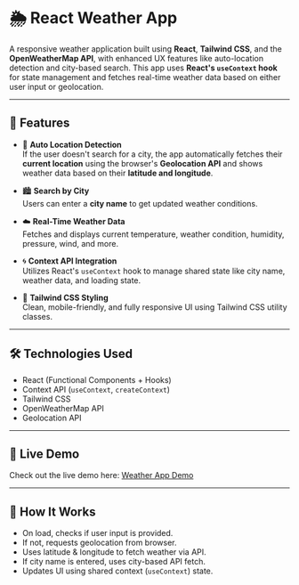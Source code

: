 # 🌦️ React Weather App

A responsive weather application built using **React**, **Tailwind CSS**, and the **OpenWeatherMap API**, with enhanced UX features like auto-location detection and city-based search. This app uses **React's `useContext` hook** for state management and fetches real-time weather data based on either user input or geolocation.

---

## 🚀 Features

- 📍 **Auto Location Detection**  
  If the user doesn't search for a city, the app automatically fetches their **current location** using the browser's **Geolocation API** and shows weather data based on their **latitude and longitude**.

- 🏙️ **Search by City**  
  Users can enter a **city name** to get updated weather conditions.

- ☁️ **Real-Time Weather Data**  
  Fetches and displays current temperature, weather condition, humidity, pressure, wind, and more.

- 🌀 **Context API Integration**  
  Utilizes React's `useContext` hook to manage shared state like city name, weather data, and loading state.

- 💨 **Tailwind CSS Styling**  
  Clean, mobile-friendly, and fully responsive UI using Tailwind CSS utility classes.

---

## 🛠️ Technologies Used

- React (Functional Components + Hooks)  
- Context API (`useContext`, `createContext`)  
- Tailwind CSS  
- OpenWeatherMap API  
- Geolocation API

---

## 🔗 Live Demo

Check out the live demo here: [Weather App Demo]([https://your-live-url.netlify.app](https://weather-app-woad-psi.vercel.app/))

---

## 🧠 How It Works

- On load, checks if user input is provided.
- If not, requests geolocation from browser.
- Uses latitude & longitude to fetch weather via API.
- If city name is entered, uses city-based API fetch.
- Updates UI using shared context (`useContext`) state.

